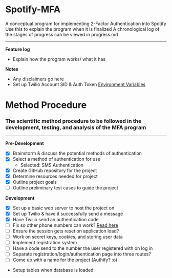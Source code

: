 # Spotify-MFA
A conceptual program for implementing 2-Factor Authentication into Spotify
Use this to explain the program when it is finalized
A chronological log of the stages of progress can be viewed in progress.md

***

**Feature log**

+ Explain how the program works/ what it has

**Notes**

+ Any disclaimers go here
+ Set up Twilio Account SID & Auth Token [Environment Variables](https://www.twilio.com/blog/2017/01/how-to-set-environment-variables.html)

# Method Procedure

### The scientific method procedure to be followed in the development, testing, and analysis of the MFA program

***

**Pre-Development**

- [x] Brainstorm & discuss the potential methods of authentication
- [x] Select a method of authentication for use
  + Selected: SMS Authentication
- [x] Create GitHub repository for the project
- [x] Determine resources needed for project
- [x] Outline project goals 
- [ ] Outline preliminary test cases to guide the project

**Development**

- [x] Set up a basic web server to host the project on
- [x] Set up Twilio & have it successfully send a message
- [x] Have Twilio send an authentication code
- [ ] Fix so other phone numbers can work? [Read here](https://www.twilio.com/blog/international-phone-number-input-html-javascript)
- [ ] Ensure the session gets reset on application load?
- [ ] Work on secret keys, cookies, and storing user data
- [ ] Implement registration system
- [ ] Have a code send to the number the user registered with on log in
- [ ] Separate registration/login/authentication page into three routes?
- [ ] Come up with a name for the project (Authify? :o)

+ Setup tables when database is loaded